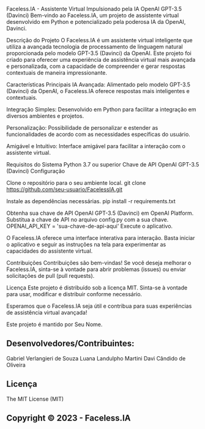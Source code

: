 
Faceless.IA - Assistente Virtual Impulsionado pela IA OpenAI GPT-3.5 (Davinci)
Bem-vindo ao Faceless.IA, um projeto de assistente virtual desenvolvido em Python e potencializado pela poderosa IA da OpenAI, Davinci.

Descrição do Projeto
O Faceless.IA é um assistente virtual inteligente que utiliza a avançada tecnologia de processamento de linguagem natural proporcionada pelo modelo GPT-3.5 (Davinci) da OpenAI. Este projeto foi criado para oferecer uma experiência de assistência virtual mais avançada e personalizada, com a capacidade de compreender e gerar respostas contextuais de maneira impressionante.

Características Principais
IA Avançada: Alimentado pelo modelo GPT-3.5 (Davinci) da OpenAI, o Faceless.IA oferece respostas mais inteligentes e contextuais.

Integração Simples: Desenvolvido em Python para facilitar a integração em diversos ambientes e projetos.

Personalização: Possibilidade de personalizar e estender as funcionalidades de acordo com as necessidades específicas do usuário.

Amigável e Intuitivo: Interface amigável para facilitar a interação com o assistente virtual.

Requisitos do Sistema
Python 3.7 ou superior
Chave de API OpenAI GPT-3.5 (Davinci)
Configuração

Clone o repositório para o seu ambiente local.
git clone https://github.com/seu-usuario/FacelessIA.git

Instale as dependências necessárias.
pip install -r requirements.txt

Obtenha sua chave de API OpenAI GPT-3.5 (Davinci) em OpenAI Platform.
Substitua a chave de API no arquivo config.py com a sua chave.
OPENAI_API_KEY = 'sua-chave-de-api-aqui'
Execute o aplicativo.

O Faceless.IA oferece uma interface interativa para interação. Basta iniciar o aplicativo e seguir as instruções na tela para experimentar as capacidades do assistente virtual.

Contribuições
Contribuições são bem-vindas! Se você deseja melhorar o Faceless.IA, sinta-se à vontade para abrir problemas (issues) ou enviar solicitações de pull (pull requests).

Licença
Este projeto é distribuído sob a licença MIT. Sinta-se à vontade para usar, modificar e distribuir conforme necessário.

Esperamos que o Faceless.IA seja útil e contribua para suas experiências de assistência virtual avançada!

Este projeto é mantido por Seu Nome.

## Desenvolvedores/Contribuintes:
Gabriel Verlangieri de Souza
Luana Landulpho Martini
Davi Cândido de Oliveira

## Licença
The MIT License (MIT)

## Copyright ©️ 2023 - Faceless.IA
